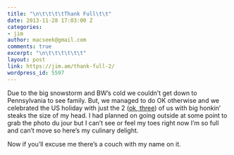 ```yaml
---
title: "\n\t\t\t\tThank Full\t\t"
date: 2013-11-28 17:03:00 Z
categories:
- jim
author: macseek@gmail.com
comments: true
excerpt: "\n\t\t\t\t\t\t"
layout: post
link: https://jim.am/thank-full-2/
wordpress_id: 5597
---
```


Due to the big snowstorm and BW’s cold we couldn’t get down to Pennsylvania to see family. But, we managed to do OK otherwise and we celebrated the US holiday with just the 2 ([ok, three](http://jim.am/eyelashes/)) of us with big honkin’ steaks the size of my head. I had planned on going outside at some point to grab the photo du jour but I can’t see or feel my toes right now I’m so full and can’t move so here’s my culinary delight.




Now if you’ll excuse me there’s a couch with my name on it.




 


		
